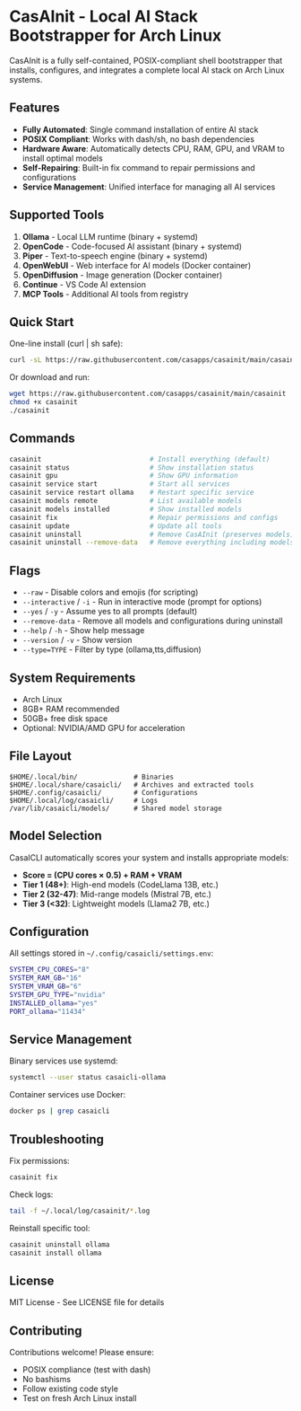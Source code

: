# CasAInit - Local AI Stack Bootstrapper for Arch Linux

CasAInit is a fully self-contained, POSIX-compliant shell bootstrapper that installs, configures, and integrates a complete local AI stack on Arch Linux systems.

## Features

- **Fully Automated**: Single command installation of entire AI stack
- **POSIX Compliant**: Works with dash/sh, no bash dependencies
- **Hardware Aware**: Automatically detects CPU, RAM, GPU, and VRAM to install optimal models
- **Self-Repairing**: Built-in fix command to repair permissions and configurations
- **Service Management**: Unified interface for managing all AI services

## Supported Tools

1. **Ollama** - Local LLM runtime (binary + systemd)
2. **OpenCode** - Code-focused AI assistant (binary + systemd)
3. **Piper** - Text-to-speech engine (binary + systemd)
4. **OpenWebUI** - Web interface for AI models (Docker container)
5. **OpenDiffusion** - Image generation (Docker container)
6. **Continue** - VS Code AI extension
7. **MCP Tools** - Additional AI tools from registry

## Quick Start

One-line install (curl | sh safe):
```bash
curl -sL https://raw.githubusercontent.com/casapps/casainit/main/casainit | sh
```

Or download and run:
```bash
wget https://raw.githubusercontent.com/casapps/casainit/main/casainit
chmod +x casainit
./casainit
```

## Commands

```bash
casainit                           # Install everything (default)
casainit status                    # Show installation status
casainit gpu                       # Show GPU information
casainit service start             # Start all services
casainit service restart ollama    # Restart specific service
casainit models remote             # List available models
casainit models installed          # Show installed models
casainit fix                       # Repair permissions and configs
casainit update                    # Update all tools
casainit uninstall                 # Remove CasAInit (preserves models)
casainit uninstall --remove-data   # Remove everything including models
```

## Flags

- `--raw` - Disable colors and emojis (for scripting)
- `--interactive` / `-i` - Run in interactive mode (prompt for options)
- `--yes` / `-y` - Assume yes to all prompts (default)
- `--remove-data` - Remove all models and configurations during uninstall
- `--help` / `-h` - Show help message
- `--version` / `-v` - Show version
- `--type=TYPE` - Filter by type (ollama,tts,diffusion)

## System Requirements

- Arch Linux
- 8GB+ RAM recommended
- 50GB+ free disk space
- Optional: NVIDIA/AMD GPU for acceleration

## File Layout

```
$HOME/.local/bin/              # Binaries
$HOME/.local/share/casaicli/   # Archives and extracted tools
$HOME/.config/casaicli/        # Configurations
$HOME/.local/log/casaicli/     # Logs
/var/lib/casaicli/models/      # Shared model storage
```

## Model Selection

CasaICLI automatically scores your system and installs appropriate models:

- **Score = (CPU cores × 0.5) + RAM + VRAM**
- **Tier 1 (48+)**: High-end models (CodeLlama 13B, etc.)
- **Tier 2 (32-47)**: Mid-range models (Mistral 7B, etc.)
- **Tier 3 (<32)**: Lightweight models (Llama2 7B, etc.)

## Configuration

All settings stored in `~/.config/casaicli/settings.env`:

```bash
SYSTEM_CPU_CORES="8"
SYSTEM_RAM_GB="16"
SYSTEM_VRAM_GB="6"
SYSTEM_GPU_TYPE="nvidia"
INSTALLED_ollama="yes"
PORT_ollama="11434"
```

## Service Management

Binary services use systemd:
```bash
systemctl --user status casaicli-ollama
```

Container services use Docker:
```bash
docker ps | grep casaicli
```

## Troubleshooting

Fix permissions:
```bash
casainit fix
```

Check logs:
```bash
tail -f ~/.local/log/casainit/*.log
```

Reinstall specific tool:
```bash
casainit uninstall ollama
casainit install ollama
```

## License

MIT License - See LICENSE file for details

## Contributing

Contributions welcome! Please ensure:
- POSIX compliance (test with dash)
- No bashisms
- Follow existing code style
- Test on fresh Arch Linux install